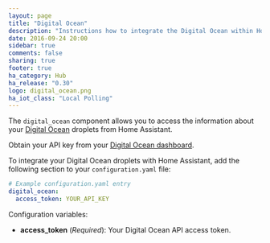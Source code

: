 ```yaml
---
layout: page
title: "Digital Ocean"
description: "Instructions how to integrate the Digital Ocean within Home Assistant."
date: 2016-09-24 20:00
sidebar: true
comments: false
sharing: true
footer: true
ha_category: Hub
ha_release: "0.30"
logo: digital_ocean.png
ha_iot_class: "Local Polling"
---
```



The `digital_ocean` component allows you to access the information about your [Digital Ocean](https://www.digitalocean.com/) droplets from Home Assistant.

Obtain your API key from your [Digital Ocean dashboard](https://cloud.digitalocean.com/settings/api/tokens).

To integrate your Digital Ocean droplets with Home Assistant, add the following section to your `configuration.yaml` file:

```yaml
# Example configuration.yaml entry
digital_ocean:
  access_token: YOUR_API_KEY
```

Configuration variables:

- **access_token** (*Required*): Your Digital Ocean API access token.
